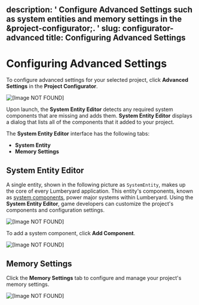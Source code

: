 description: ' Configure Advanced Settings such as system entities and memory settings
  in the &project-configurator;. '
slug: configurator-advanced
title: Configuring Advanced Settings
---
# Configuring Advanced Settings<a name="configurator-advanced"></a>

To configure advanced settings for your selected project, click **Advanced Settings** in the **Project Configurator**\.

![\[Image NOT FOUND\]](/images/configurator/configurator-advanced-settings.png)

Upon launch, the **System Entity Editor** detects any required system components that are missing and adds them\. **System Entity Editor** displays a dialog that lists all of the components that it added to your project\.

The **System Entity Editor** interface has the following tabs:
+ **System Entity**
+ **Memory Settings**

## System Entity Editor<a name="configurator-advanced-system-entity-editor"></a>

A single entity, shown in the following picture as `SystemEntity`, makes up the core of every Lumberyard application\. This entity's components, known as [system components](az-module-system-components.md), power major systems within Lumberyard\. Using the **System Entity Editor**, game developers can customize the project's components and configuration settings\.

![\[Image NOT FOUND\]](/images/configurator/configurator-advanced-main.png)

To add a system component, click **Add Component**\.

![\[Image NOT FOUND\]](/images/configurator/configurator-advanced-add-component.png)

## Memory Settings<a name="configurator-advanced-memory-settings"></a>

Click the **Memory Settings** tab to configure and manage your project's memory settings\.

![\[Image NOT FOUND\]](/images/configurator/configurator-advanced-memory.png)
